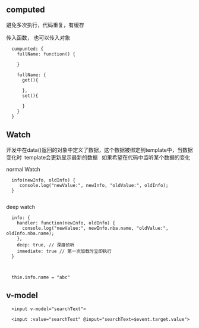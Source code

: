 ## computed
避免多次执行，代码重复，有缓存

传入函数， 也可以传入对象

```
  cumpunted: {
    fullName: function() {

    }

    fullName: {
      get(){

      },
      set(){

      }
    }
  }
```


## Watch
开发中在data()返回的对象中定义了数据，这个数据被绑定到template中，当数据变化时 template会更新显示最新的数据 
如果希望在代码中监听某个数据的变化

normal Watch
```
  info(newInfo, oldInfo) {
     console.log("newValue:", newInfo, "oldValue:", oldInfo);
  }
  
```
deep watch
```
  info: {
    handler: function(newInfo, oldInfo) {
      console.log("newValue:", newInfo.nba.name, "oldValue:", oldInfo.nba.name);
    },
    deep: true, // 深度侦听
    immediate: true // 第一次加载时立即执行 
  }



  thie.info.name = "abc"
```


## v-model
```
  <input v-model="searchText">

  <imput :value="searchText" @input="searchText=$event.target.value">
```

